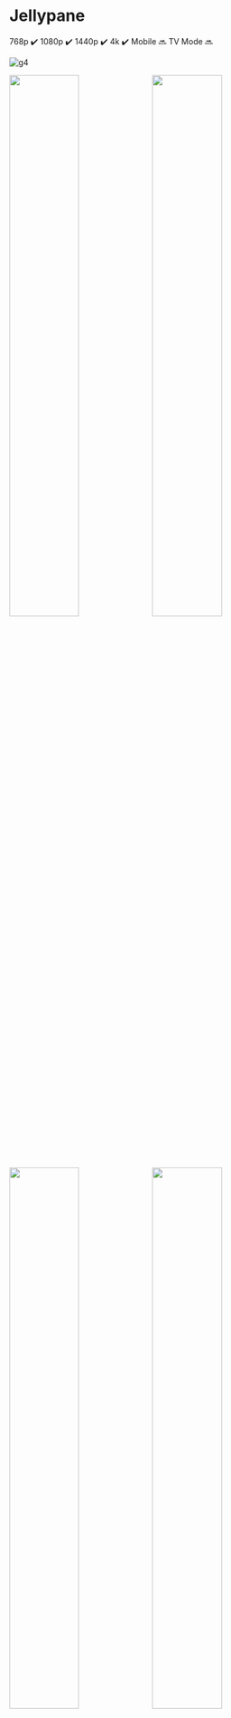 # Jellypane

768p :heavy_check_mark: 1080p :heavy_check_mark: 1440p :heavy_check_mark: 4k :heavy_check_mark: Mobile :soon: TV Mode :soon:

![g4](https://github.com/user-attachments/assets/8ffe429c-04a8-4038-bca3-bbf93334e2a7)

<img src="https://github.com/user-attachments/assets/8544c0e5-71ea-4295-888d-0ef596ceb131" width="49.5%" height="49.5%" /> <img src="https://github.com/user-attachments/assets/b3b5c2d1-d2ca-42a9-84a0-1808c9601cab" width="49.5%" height="49.5%" />
<img src="https://github.com/user-attachments/assets/e76a8ebb-d119-4726-ae7b-019e840a125a" width="49.5%" height="49.5%" /> <img src="https://github.com/user-attachments/assets/c3e4b71f-afed-4c10-9710-5ae989508dd8" width="49.5%" height="49.5%" />
<img src="https://github.com/user-attachments/assets/0b7b6608-82a8-47a8-8ad1-b7a681f07a5c" width="49.5%" height="49.5%" /> <img src="https://github.com/user-attachments/assets/3dd49ea7-63c0-45ed-9072-342e68896191" width="49.5%" height="49.5%" />

[Featured Content Bar instructions](https://github.com/tedhinklater/finality?tab=readme-ov-file#featured-content-bar-by-bobhasnosoul-and-sethbacon)
